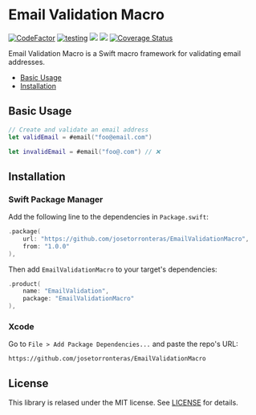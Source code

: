 # Email Validation Macro

[![CodeFactor](https://www.codefactor.io/repository/github/josetorronteras/emailvalidationmacro/badge)](https://www.codefactor.io/repository/github/josetorronteras/emailvalidationmacro)
[![testing](https://github.com/josetorronteras/EmailValidationMacro/actions/workflows/testing.yml/badge.svg)](https://github.com/josetorronteras/EmailValidationMacro/actions/workflows/testing.yml)
[![](https://img.shields.io/endpoint?url=https%3A%2F%2Fswiftpackageindex.com%2Fapi%2Fpackages%2Fjosetorronteras%2FEmailValidationMacro%2Fbadge%3Ftype%3Dswift-versions)](https://swiftpackageindex.com/josetorronteras/EmailValidationMacro)
[![](https://img.shields.io/endpoint?url=https%3A%2F%2Fswiftpackageindex.com%2Fapi%2Fpackages%2Fjosetorronteras%2FEmailValidationMacro%2Fbadge%3Ftype%3Dplatforms)](https://swiftpackageindex.com/josetorronteras/EmailValidationMacro)
[![Coverage Status](https://coveralls.io/repos/github/josetorronteras/EmailValidationMacro/badge.svg?branch=main)](https://coveralls.io/github/josetorronteras/EmailValidationMacro?branch=main)

Email Validation Macro is a Swift macro framework for validating email addresses.


* [Basic Usage](#basic-usage)
* [Installation](#installation)

## Basic Usage

```swift
// Create and validate an email address
let validEmail = #email("foo@email.com")

let invalidEmail = #email("foo@.com") // ❌
```

## Installation

### Swift Package Manager

Add the following line to the dependencies in `Package.swift`:

```swift
.package(
    url: "https://github.com/josetorronteras/EmailValidationMacro",
    from: "1.0.0"
),
```

Then add `EmailValidationMacro` to your target's dependencies:

```swift
.product(
    name: "EmailValidation",
    package: "EmailValidationMacro"
),
```

### Xcode

Go to `File > Add Package Dependencies...` and paste the repo's URL:

```
https://github.com/josetorronteras/EmailValidationMacro
```

## License

This library is relased under the MIT license. See [LICENSE](LICENSE) for details.
